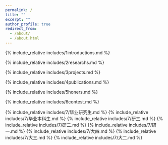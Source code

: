 ```yaml
---
permalink: /
title: ""
excerpt: ""
author_profile: true
redirect_from: 
  - /about/
  - /about.html
---
```


<span class='anchor' id='about-me'></span>
{% include_relative includes/1introductions.md %}

{% include_relative includes/2researchs.md %}

{% include_relative includes/3projects.md %}

{% include_relative includes/4publications.md %}

{% include_relative includes/5honers.md %}

{% include_relative includes/6contest.md %}

{% include_relative includes/7/毕业研究生.md %}
{% include_relative includes/7/毕业本科生.md %}
{% include_relative includes/7/研三.md %}
{% include_relative includes/7/研二.md %}
{% include_relative includes/7/研一.md %}
{% include_relative includes/7/大四.md %}
{% include_relative includes/7/大三.md %}
{% include_relative includes/7/大二.md %}
